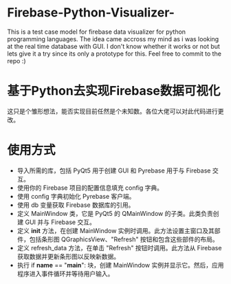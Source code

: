 # Firebase-Python-Visualizer-
This is a test case model for firebase data visualizer for python programming languages. The idea came accross my mind as i was looking at the real time database with GUI. I don't know whether it works or not but lets give it a try since its only a prototype for this. Feel free to commit to the repo :)  <br/>

# 基于Python去实现Firebase数据可视化
这只是个雏形想法，能否实现目前任然是个未知数。各位大佬可以对此代码进行更改。

 # 使用方式 <br/>
- 导入所需的库，包括 PyQt5 用于创建 GUI 和 Pyrebase 用于与 Firebase 交互。<br/>
- 使用你的 Firebase 项目的配置信息填充 config 字典。<br/>
- 使用 config 字典初始化 Pyrebase 客户端。<br/>
- 使用 db 变量获取 Firebase 数据库的引用。<br/>
- 定义 MainWindow 类，它是 PyQt5 的 QMainWindow 的子类。此类负责创建 GUI 并与 Firebase 交互。<br/>
- 定义 __init__ 方法，在创建 MainWindow 实例时调用。此方法设置主窗口及其部件，包括条形图 QGraphicsView、"Refresh" 按钮和包含这些部件的布局。<br/>
- 定义 refresh_data 方法，在单击 "Refresh" 按钮时调用。此方法从 Firebase 获取数据并更新条形图以反映新数据。<br/>
- 执行 if __name__ == "__main__": 块，创建 MainWindow 实例并显示它。然后，应用程序进入事件循环并等待用户输入。<br/>
